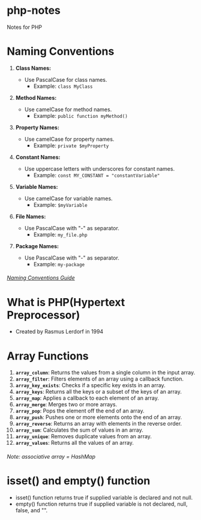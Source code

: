 # php-notes
Notes for PHP

# Naming Conventions
1. **Class Names:**
   - Use PascalCase for class names.
     - Example: `class MyClass`

2. **Method Names:**
   - Use camelCase for method names.
     - Example: `public function myMethod()`

3. **Property Names:**
   - Use camelCase for property names.
     - Example: `private $myProperty`

4. **Constant Names:**
   - Use uppercase letters with underscores for constant names.
     - Example: `const MY_CONSTANT = "constantVariable"`

5. **Variable Names:**
   - Use camelCase for variable names.
     - Example: `$myVariable`
      
6. **File Names:**
   - Use PascalCase with "-" as separator.
     - Example: `my_file.php`
      
7. **Package Names:**
   - Use PascalCase with "-" as separator.
     - Example: `my-package`
    
###### [Naming Conventions Guide](https://flowframework.readthedocs.io/en/stable/TheDefinitiveGuide/PartV/CodingGuideLines/PHP.html)
       
# What is PHP(Hypertext Preprocessor)
- Created by Rasmus Lerdorf in 1994

# Array Functions
1. **`array_column`**: Returns the values from a single column in the input array.
2. **`array_filter`**: Filters elements of an array using a callback function.
3. **`array_key_exists`**: Checks if a specific key exists in an array.
4. **`array_keys`**: Returns all the keys or a subset of the keys of an array.
5. **`array_map`**: Applies a callback to each element of an array.
6. **`array_merge`**: Merges two or more arrays.
7. **`array_pop`**: Pops the element off the end of an array.
8. **`array_push`**: Pushes one or more elements onto the end of an array.
9. **`array_reverse`**: Returns an array with elements in the reverse order.
10. **`array_sum`**: Calculates the sum of values in an array.
11. **`array_unique`**: Removes duplicate values from an array.
12. **`array_values`**: Returns all the values of an array.
###### Note: associative array = HashMap

# isset() and empty() function
- isset() function returns true if supplied variable is declared and not null.
- empty() function returns true if supplied variable is not declared, null, false, and "".

